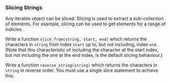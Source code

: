 ### Slicing Strings

Any iterable object can be sliced. Slicing is used to extract a
sub-collection of elements. For example, slicing can be used to get
elements for a range of indicies.

Write a function `slice_from(string, start, end)` which returns the
characters in `string` from index `start` up to, but not including,
index `end`. (Note that this characteristic of including the character
at the start index, but not including the one at the end index, is the
default slicing behaviour.)

Write a function `reverse_string(string)` which returns the characters
in `string` in reverse order. You must use a single slice statement to
achieve this.
